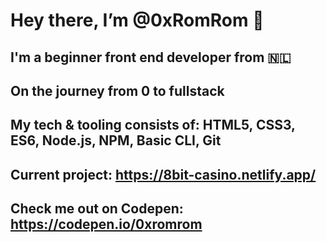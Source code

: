 # Hey there, I’m @0xRomRom 👋
## I'm a beginner front end developer from 🇳🇱
## On the journey from 0 to fullstack
## My tech & tooling consists of: HTML5, CSS3, ES6, Node.js, NPM, Basic CLI, Git
## Current project: https://8bit-casino.netlify.app/
## Check me out on Codepen: https://codepen.io/0xromrom

<!---
0xRomRom/0xRomRom is a ✨ special ✨ repository because its `README.md` (this file) appears on your GitHub profile.
You can click the Preview link to take a look at your changes.
--->

